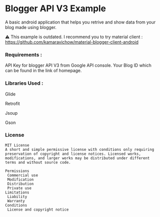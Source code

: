 # Blogger API V3 Example
A basic android application that helps you retrive and show data from your blog 
made using blogger. 

⚠️ This example is outdated. I recommend you to try material client : https://github.com/kamaravichow/material-blogger-client-android

### Requirements : 

API Key for blogger API V3 from Google API console.
Your Blog ID which can be found in the link of homepage.

### Libraries Used :

Glide 

Retrofit

Jsoup

Gson

### License
```
MIT License
A short and simple permissive license with conditions only requiring preservation of copyright and license notices. Licensed works, modifications, and larger works may be distributed under different terms and without source code.

Permissions
 Commercial use
 Modification
 Distribution
 Private use
Limitations
 Liability
 Warranty
Conditions
 License and copyright notice
 ```




